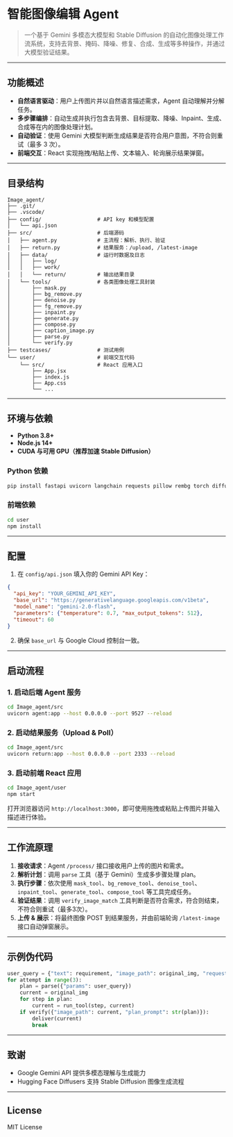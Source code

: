 # 智能图像编辑 Agent

> 一个基于 Gemini 多模态大模型和 Stable Diffusion 的自动化图像处理工作流系统，支持去背景、掩码、降噪、修复、合成、生成等多种操作，并通过大模型验证结果。

---

## 功能概述

* **自然语言驱动**：用户上传图片并以自然语言描述需求，Agent 自动理解并分解任务。
* **多步骤编排**：自动生成并执行包含去背景、目标提取、降噪、Inpaint、生成、合成等在内的图像处理计划。
* **自动验证**：使用 Gemini 大模型判断生成结果是否符合用户意图，不符合则重试（最多 3 次）。
* **前端交互**：React 实现拖拽/粘贴上传、文本输入、轮询展示结果弹窗。

---

## 目录结构

```
Image_agent/
├── .git/
├── .vscode/
├── config/                  # API key 和模型配置
│   └── api.json
├── src/                     # 后端源码
│   ├── agent.py             # 主流程：解析、执行、验证
│   ├── return.py            # 结果服务：/upload, /latest-image
│   ├── data/                # 运行时数据及日志
│   │   ├── log/
│   │   ├── work/
│   │   └── return/          # 输出结果目录
│   └── tools/               # 各类图像处理工具封装
│       ├── mask.py
│       ├── bg_remove.py
│       ├── denoise.py
│       ├── fg_remove.py
│       ├── inpaint.py
│       ├── generate.py
│       ├── compose.py
│       ├── caption_image.py
│       ├── parse.py
│       └── verify.py
├── testcases/               # 测试用例
└── user/                    # 前端交互代码
    └── src/                 # React 应用入口
        ├── App.jsx
        ├── index.js
        ├── App.css
        └── ...
```

---

## 环境与依赖

* **Python 3.8+**
* **Node.js 14+**
* **CUDA 与可用 GPU（推荐加速 Stable Diffusion）**

### Python 依赖

```bash
pip install fastapi uvicorn langchain requests pillow rembg torch diffusers
```

### 前端依赖

```bash
cd user
npm install
```

---

## 配置

1. 在 `config/api.json` 填入你的 Gemini API Key：

```json
{
  "api_key": "YOUR_GEMINI_API_KEY",
  "base_url": "https://generativelanguage.googleapis.com/v1beta",
  "model_name": "gemini-2.0-flash",
  "parameters": {"temperature": 0.7, "max_output_tokens": 512},
  "timeout": 60
}
```

2. 确保 `base_url` 与 Google Cloud 控制台一致。

---

## 启动流程

### 1. 启动后端 Agent 服务

```bash
cd Image_agent/src
uvicorn agent:app --host 0.0.0.0 --port 9527 --reload
```

### 2. 启动结果服务（Upload & Poll）

```bash
cd Image_agent/src
uvicorn return:app --host 0.0.0.0 --port 2333 --reload
```

### 3. 启动前端 React 应用

```bash
cd Image_agent/user
npm start
```

打开浏览器访问 `http://localhost:3000`，即可使用拖拽或粘贴上传图片并输入描述进行体验。

---

## 工作流原理

1. **接收请求**：Agent `/process/` 接口接收用户上传的图片和需求。
2. **解析计划**：调用 `parse` 工具（基于 Gemini）生成多步骤处理 plan。
3. **执行步骤**：依次使用 `mask_tool`、`bg_remove_tool`、`denoise_tool`、`inpaint_tool`、`generate_tool`、`compose_tool` 等工具完成任务。
4. **验证结果**：调用 `verify_image_match` 工具判断是否符合需求，符合则结束，不符合则重试（最多3次）。
5. **上传 & 展示**：将最终图像 POST 到结果服务，并由前端轮询 `/latest-image` 接口自动弹窗展示。

---

## 示例伪代码

```python
user_query = {"text": requirement, "image_path": original_img, "request_id": request_id}
for attempt in range(3):
    plan = parse({"params": user_query})
    current = original_img
    for step in plan:
        current = run_tool(step, current)
    if verify({"image_path": current, "plan_prompt": str(plan)}):
        deliver(current)
        break
```

---

## 致谢

* Google Gemini API 提供多模态理解与生成能力
* Hugging Face Diffusers 支持 Stable Diffusion 图像生成流程

---

## License

MIT License
